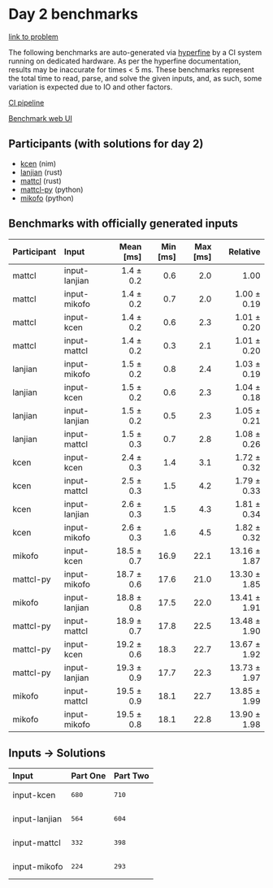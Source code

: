 # Day 2 benchmarks

[link to problem](https://adventofcode.com/2024/day/2)

The following benchmarks are auto-generated via
[hyperfine](https://github.com/sharkdp/hyperfine) by a CI system running on
dedicated hardware. As per the hyperfine documentation, results may be
inaccurate for times < 5 ms. These benchmarks represent the total time to read,
parse, and solve the given inputs, and, as such, some variation is expected due
to IO and other factors.

[CI pipeline](http://ci.papercode.net:8080/teams/main/pipelines/aoc2024)

[Benchmark web UI](https://aoc.ancalagon.black)


## Participants (with solutions for day 2)

- [kcen](https://github.com/kcen/aoc2024) (nim)
- [lanjian](https://github.com/lanjian/aoc-2024) (rust)
- [mattcl](https://github.com/mattcl/aoc2024) (rust)
- [mattcl-py](https://github.com/mattcl/aoc2024-py) (python)
- [mikofo](https://github.com/mikofo/aoc2024) (python)


## Benchmarks with officially generated inputs

| Participant | Input | Mean [ms] | Min [ms] | Max [ms] | Relative |
|:---|:---|---:|---:|---:|---:|
| mattcl | input-lanjian | 1.4 ± 0.2 | 0.6 | 2.0 | 1.00 |
| mattcl | input-mikofo | 1.4 ± 0.2 | 0.7 | 2.0 | 1.00 ± 0.19 |
| mattcl | input-kcen | 1.4 ± 0.2 | 0.6 | 2.3 | 1.01 ± 0.20 |
| mattcl | input-mattcl | 1.4 ± 0.2 | 0.3 | 2.1 | 1.01 ± 0.20 |
| lanjian | input-mikofo | 1.5 ± 0.2 | 0.8 | 2.4 | 1.03 ± 0.19 |
| lanjian | input-kcen | 1.5 ± 0.2 | 0.6 | 2.3 | 1.04 ± 0.18 |
| lanjian | input-lanjian | 1.5 ± 0.2 | 0.5 | 2.3 | 1.05 ± 0.21 |
| lanjian | input-mattcl | 1.5 ± 0.3 | 0.7 | 2.8 | 1.08 ± 0.26 |
| kcen | input-kcen | 2.4 ± 0.3 | 1.4 | 3.1 | 1.72 ± 0.32 |
| kcen | input-mattcl | 2.5 ± 0.3 | 1.5 | 4.2 | 1.79 ± 0.33 |
| kcen | input-lanjian | 2.6 ± 0.3 | 1.5 | 4.3 | 1.81 ± 0.34 |
| kcen | input-mikofo | 2.6 ± 0.3 | 1.6 | 4.5 | 1.82 ± 0.32 |
| mikofo | input-kcen | 18.5 ± 0.7 | 16.9 | 22.1 | 13.16 ± 1.87 |
| mattcl-py | input-mikofo | 18.7 ± 0.6 | 17.6 | 21.0 | 13.30 ± 1.85 |
| mikofo | input-lanjian | 18.8 ± 0.8 | 17.5 | 22.0 | 13.41 ± 1.91 |
| mattcl-py | input-mattcl | 18.9 ± 0.7 | 17.8 | 22.5 | 13.48 ± 1.90 |
| mattcl-py | input-kcen | 19.2 ± 0.6 | 18.3 | 22.7 | 13.67 ± 1.92 |
| mattcl-py | input-lanjian | 19.3 ± 0.9 | 17.7 | 22.3 | 13.73 ± 1.97 |
| mikofo | input-mattcl | 19.5 ± 0.9 | 18.1 | 22.7 | 13.85 ± 1.99 |
| mikofo | input-mikofo | 19.5 ± 0.8 | 18.1 | 22.8 | 13.90 ± 1.98 |


## Inputs -> Solutions

| Input | Part One | Part Two |
|:---|:---|:---|
|input-kcen|<pre>680</pre>|<pre>710</pre>|
|input-lanjian|<pre>564</pre>|<pre>604</pre>|
|input-mattcl|<pre>332</pre>|<pre>398</pre>|
|input-mikofo|<pre>224</pre>|<pre>293</pre>|